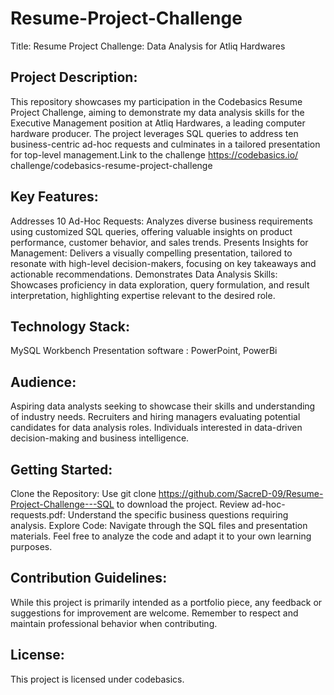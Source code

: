 # Resume-Project-Challenge
Title: Resume Project Challenge: Data Analysis for Atliq Hardwares

## Project Description:

This repository showcases my participation in the Codebasics Resume Project Challenge, aiming to demonstrate my data analysis skills for the Executive Management position at Atliq Hardwares, a leading computer            hardware producer. The project leverages SQL queries to address ten business-centric ad-hoc requests and culminates in a tailored presentation for top-level management.Link to the challenge https://codebasics.io/         challenge/codebasics-resume-project-challenge

## Key Features:

Addresses 10 Ad-Hoc Requests: Analyzes diverse business requirements using customized SQL queries, offering valuable insights on product performance, customer behavior, and sales trends.
Presents Insights for Management: Delivers a visually compelling presentation, tailored to resonate with high-level decision-makers, focusing on key takeaways and actionable recommendations.
Demonstrates Data Analysis Skills: Showcases proficiency in data exploration, query formulation, and result interpretation, highlighting expertise relevant to the desired role.

## Technology Stack:

MySQL Workbench 
Presentation software : PowerPoint, PowerBi

## Audience:

Aspiring data analysts seeking to showcase their skills and understanding of industry needs.
Recruiters and hiring managers evaluating potential candidates for data analysis roles.
Individuals interested in data-driven decision-making and business intelligence.

## Getting Started:

Clone the Repository: Use git clone https://github.com/SacreD-09/Resume-Project-Challenge---SQL to download the project.
Review ad-hoc-requests.pdf: Understand the specific business questions requiring analysis.
Explore Code: Navigate through the SQL files and presentation materials. Feel free to analyze the code and adapt it to your own learning purposes.

## Contribution Guidelines:

While this project is primarily intended as a portfolio piece, any feedback or suggestions for improvement are welcome. Remember to respect and maintain professional behavior when contributing.

## License:

This project is licensed under codebasics.
